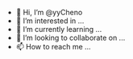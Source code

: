- 👋 Hi, I’m @yyCheno
- 👀 I’m interested in ...
- 🌱 I’m currently learning ...
- 💞️ I’m looking to collaborate on ...
- 📫 How to reach me ...

<!---
yyCheno/yyCheno is a ✨ special ✨ repository because its `README.md` (this file) appears on your GitHub profile.
You can click the Preview link to take a look at your changes.
--->
